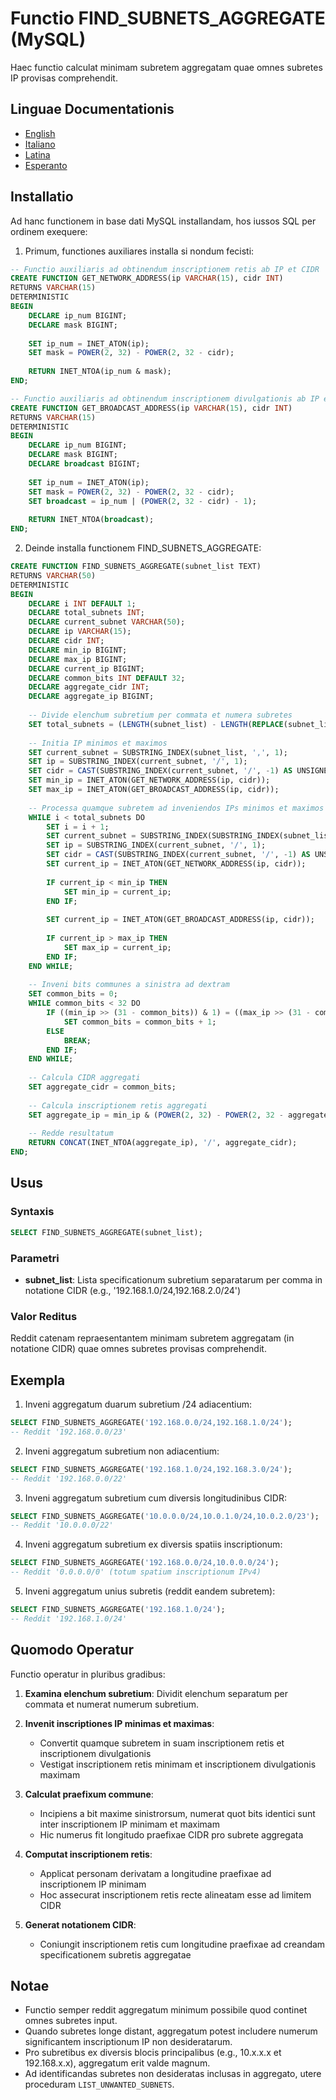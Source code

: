 # Functio FIND_SUBNETS_AGGREGATE (MySQL)

Haec functio calculat minimam subretem aggregatam quae omnes subretes IP provisas comprehendit.

## Linguae Documentationis

- [English](./FIND_SUBNETS_AGGREGATE_MySQL.en.md)
- [Italiano](./FIND_SUBNETS_AGGREGATE_MySQL.it.md)
- [Latina](./FIND_SUBNETS_AGGREGATE_MySQL.la.md)
- [Esperanto](./FIND_SUBNETS_AGGREGATE_MySQL.eo.md)

## Installatio

Ad hanc functionem in base dati MySQL installandam, hos iussos SQL per ordinem exequere:

1. Primum, functiones auxiliares installa si nondum fecisti:
```sql
-- Functio auxiliaris ad obtinendum inscriptionem retis ab IP et CIDR
CREATE FUNCTION GET_NETWORK_ADDRESS(ip VARCHAR(15), cidr INT)
RETURNS VARCHAR(15)
DETERMINISTIC
BEGIN
    DECLARE ip_num BIGINT;
    DECLARE mask BIGINT;
    
    SET ip_num = INET_ATON(ip);
    SET mask = POWER(2, 32) - POWER(2, 32 - cidr);
    
    RETURN INET_NTOA(ip_num & mask);
END;

-- Functio auxiliaris ad obtinendum inscriptionem divulgationis ab IP et CIDR
CREATE FUNCTION GET_BROADCAST_ADDRESS(ip VARCHAR(15), cidr INT)
RETURNS VARCHAR(15)
DETERMINISTIC
BEGIN
    DECLARE ip_num BIGINT;
    DECLARE mask BIGINT;
    DECLARE broadcast BIGINT;
    
    SET ip_num = INET_ATON(ip);
    SET mask = POWER(2, 32) - POWER(2, 32 - cidr);
    SET broadcast = ip_num | (POWER(2, 32 - cidr) - 1);
    
    RETURN INET_NTOA(broadcast);
END;
```

2. Deinde installa functionem FIND_SUBNETS_AGGREGATE:
```sql
CREATE FUNCTION FIND_SUBNETS_AGGREGATE(subnet_list TEXT)
RETURNS VARCHAR(50)
DETERMINISTIC
BEGIN
    DECLARE i INT DEFAULT 1;
    DECLARE total_subnets INT;
    DECLARE current_subnet VARCHAR(50);
    DECLARE ip VARCHAR(15);
    DECLARE cidr INT;
    DECLARE min_ip BIGINT;
    DECLARE max_ip BIGINT;
    DECLARE current_ip BIGINT;
    DECLARE common_bits INT DEFAULT 32;
    DECLARE aggregate_cidr INT;
    DECLARE aggregate_ip BIGINT;
    
    -- Divide elenchum subretium per commata et numera subretes
    SET total_subnets = (LENGTH(subnet_list) - LENGTH(REPLACE(subnet_list, ',', ''))) + 1;
    
    -- Initia IP minimos et maximos
    SET current_subnet = SUBSTRING_INDEX(subnet_list, ',', 1);
    SET ip = SUBSTRING_INDEX(current_subnet, '/', 1);
    SET cidr = CAST(SUBSTRING_INDEX(current_subnet, '/', -1) AS UNSIGNED);
    SET min_ip = INET_ATON(GET_NETWORK_ADDRESS(ip, cidr));
    SET max_ip = INET_ATON(GET_BROADCAST_ADDRESS(ip, cidr));
    
    -- Processa quamque subretem ad inveniendos IPs minimos et maximos
    WHILE i < total_subnets DO
        SET i = i + 1;
        SET current_subnet = SUBSTRING_INDEX(SUBSTRING_INDEX(subnet_list, ',', i), ',', -1);
        SET ip = SUBSTRING_INDEX(current_subnet, '/', 1);
        SET cidr = CAST(SUBSTRING_INDEX(current_subnet, '/', -1) AS UNSIGNED);
        SET current_ip = INET_ATON(GET_NETWORK_ADDRESS(ip, cidr));
        
        IF current_ip < min_ip THEN
            SET min_ip = current_ip;
        END IF;
        
        SET current_ip = INET_ATON(GET_BROADCAST_ADDRESS(ip, cidr));
        
        IF current_ip > max_ip THEN
            SET max_ip = current_ip;
        END IF;
    END WHILE;
    
    -- Inveni bits communes a sinistra ad dextram
    SET common_bits = 0;
    WHILE common_bits < 32 DO
        IF ((min_ip >> (31 - common_bits)) & 1) = ((max_ip >> (31 - common_bits)) & 1) THEN
            SET common_bits = common_bits + 1;
        ELSE
            BREAK;
        END IF;
    END WHILE;
    
    -- Calcula CIDR aggregati
    SET aggregate_cidr = common_bits;
    
    -- Calcula inscriptionem retis aggregati
    SET aggregate_ip = min_ip & (POWER(2, 32) - POWER(2, 32 - aggregate_cidr));
    
    -- Redde resultatum
    RETURN CONCAT(INET_NTOA(aggregate_ip), '/', aggregate_cidr);
END;
```

## Usus

### Syntaxis

```sql
SELECT FIND_SUBNETS_AGGREGATE(subnet_list);
```

### Parametri

- **subnet_list**: Lista specificationum subretium separatarum per comma in notatione CIDR (e.g., '192.168.1.0/24,192.168.2.0/24')

### Valor Reditus

Reddit catenam repraesentantem minimam subretem aggregatam (in notatione CIDR) quae omnes subretes provisas comprehendit.

## Exempla

1. Inveni aggregatum duarum subretium /24 adiacentium:
```sql
SELECT FIND_SUBNETS_AGGREGATE('192.168.0.0/24,192.168.1.0/24');
-- Reddit '192.168.0.0/23'
```

2. Inveni aggregatum subretium non adiacentium:
```sql
SELECT FIND_SUBNETS_AGGREGATE('192.168.1.0/24,192.168.3.0/24');
-- Reddit '192.168.0.0/22'
```

3. Inveni aggregatum subretium cum diversis longitudinibus CIDR:
```sql
SELECT FIND_SUBNETS_AGGREGATE('10.0.0.0/24,10.0.1.0/24,10.0.2.0/23');
-- Reddit '10.0.0.0/22'
```

4. Inveni aggregatum subretium ex diversis spatiis inscriptionum:
```sql
SELECT FIND_SUBNETS_AGGREGATE('192.168.0.0/24,10.0.0.0/24');
-- Reddit '0.0.0.0/0' (totum spatium inscriptionum IPv4)
```

5. Inveni aggregatum unius subretis (reddit eandem subretem):
```sql
SELECT FIND_SUBNETS_AGGREGATE('192.168.1.0/24');
-- Reddit '192.168.1.0/24'
```

## Quomodo Operatur

Functio operatur in pluribus gradibus:

1. **Examina elenchum subretium**: Dividit elenchum separatum per commata et numerat numerum subretium.

2. **Invenit inscriptiones IP minimas et maximas**: 
   - Convertit quamque subretem in suam inscriptionem retis et inscriptionem divulgationis
   - Vestigat inscriptionem retis minimam et inscriptionem divulgationis maximam

3. **Calculat praefixum commune**:
   - Incipiens a bit maxime sinistrorsum, numerat quot bits identici sunt inter inscriptionem IP minimam et maximam
   - Hic numerus fit longitudo praefixae CIDR pro subrete aggregata

4. **Computat inscriptionem retis**:
   - Applicat personam derivatam a longitudine praefixae ad inscriptionem IP minimam
   - Hoc assecurat inscriptionem retis recte alineatam esse ad limitem CIDR

5. **Generat notationem CIDR**:
   - Coniungit inscriptionem retis cum longitudine praefixae ad creandam specificationem subretis aggregatae

## Notae

- Functio semper reddit aggregatum minimum possibile quod continet omnes subretes input.
- Quando subretes longe distant, aggregatum potest includere numerum significantem inscriptionum IP non desideratarum.
- Pro subretibus ex diversis blocis principalibus (e.g., 10.x.x.x et 192.168.x.x), aggregatum erit valde magnum.
- Ad identificandas subretes non desideratas inclusas in aggregato, utere proceduram `LIST_UNWANTED_SUBNETS`.
